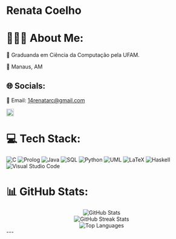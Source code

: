 # Renata Coelho
# 👩🏽‍💻 About Me:
📖 Graduanda em Ciência da Computação pela UFAM.

📍 Manaus, AM


## 🌐 Socials:

💌 Email: 14renatarc@gmail.com

<a href="https://br.linkedin.com/in/rcrenata">
  <img src="https://cdn.jsdelivr.net/npm/simple-icons@v7/icons/linkedin.svg" alt="LinkedIn" width="20" height="20">
</a>


# 💻 Tech Stack:
![C](https://img.shields.io/badge/c-%2300599C.svg?style=for-the-badge&logo=c&logoColor=white) ![Prolog](https://img.shields.io/badge/Prolog-%23584b9e.svg?style=for-the-badge&logo=prolog&logoColor=white)
![Java](https://img.shields.io/badge/java-%23ED8B00.svg?style=for-the-badge&logo=openjdk&logoColor=white)
![SQL](https://img.shields.io/badge/SQL-%234169E1.svg?style=for-the-badge&logo=postgresql&logoColor=white)
![Python](https://img.shields.io/badge/python-3670A0?style=for-the-badge&logo=python&logoColor=ffdd54) 
![UML](https://img.shields.io/badge/UML-%23C5C5C5.svg?style=for-the-badge&logo=uml&logoColor=black)
![LaTeX](https://img.shields.io/badge/latex-%23008080.svg?style=for-the-badge&logo=latex&logoColor=white) 
![Haskell](https://img.shields.io/badge/Haskell-5e5086?style=for-the-badge&logo=haskell&logoColor=white)
![Visual Studio Code](https://img.shields.io/badge/Visual%20Studio%20Code-0078d7.svg?style=for-the-badge&logo=visual-studio-code&logoColor=white)



# 📊 GitHub Stats:
<div align="center">
  <img src="https://github-readme-stats.vercel.app/api?username=rcrenata&show_icons=true&theme=rose_pine&hide_border=true&include_all_commits=false&count_private=false&icon_color=C4B5FD&title_color=F472B6&text_color=E5E7EB&bg_color=1D1F28&locale=pt-br" alt="GitHub Stats"/><br/>
  <img src="https://github-readme-streak-stats.herokuapp.com/?user=rcrenata&theme=rose_pine&hide_border=true&background=1D1F28&ring=C4B5FD&fire=F472B6&currStreakNum=E5E7EB&sideNums=E5E7EB&currStreakLabel=F472B6" alt="GitHub Streak Stats"/><br/>
  <img src="https://github-readme-stats.vercel.app/api/top-langs/?username=rcrenata&theme=rose_pine&hide_border=true&include_all_commits=false&count_private=false&layout=compact&icon_color=C4B5FD&title_color=F472B6&text_color=E5E7EB&bg_color=1D1F28" alt="Top Languages"/>
</div>
---

<!-- Proudly created with GPRM ( https://gprm.itsvg.in ) -->
